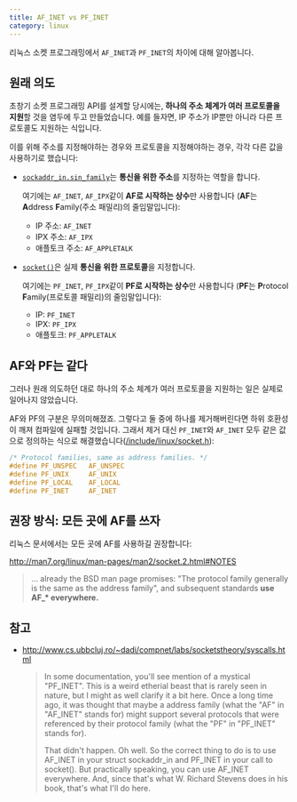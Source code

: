 ```yaml
---
title: AF_INET vs PF_INET
category: linux
---
```


리눅스 소켓 프로그래밍에서 `AF_INET`과 `PF_INET`의 차이에 대해 알아봅니다.

## 원래 의도

초창기 소켓 프로그래밍 API를 설계할 당시에는, **하나의 주소 체계가 여러 프로토콜을 지원**할 것을 염두에 두고 만들었습니다. 예를 들자면, IP 주소가 IP뿐만 아니라 다른 프로토콜도 지원하는 식입니다.

이를 위해 주소를 지정해야하는 경우와 프로토콜을 지정해야하는 경우, 각각 다른 값을 사용하기로 했습니다:

- [`sockaddr_in.sin_family`](http://man7.org/linux/man-pages/man7/ip.7.html)는 **통신을 위한 주소**를 지정하는 역할을 합니다.

    여기에는 `AF_INET`, `AF_IPX`같이 **AF로 시작하는 상수**만 사용합니다 (**AF**는 **A**ddress **F**amily(주소 패밀리)의 줄임말입니다):

    - IP 주소: `AF_INET`
    - IPX 주소: `AF_IPX`
    - 애플토크 주소: `AF_APPLETALK`
    
- [`socket()`](http://man7.org/linux/man-pages/man2/socket.2.html)은 실제 **통신을 위한 프로토콜**을 지정합니다.

    여기에는 `PF_INET`, `PF_IPX`같이 **PF로 시작하는 상수**만 사용합니다 (**PF**는 **P**rotocol **F**amily(프로토콜 패밀리)의 줄임말입니다):

    - IP: `PF_INET`
    - IPX: `PF_IPX`
    - 애플토크: `PF_APPLETALK`

## AF와 PF는 같다

그러나 원래 의도하던 대로 하나의 주소 체계가 여러 프로토콜을 지원하는 일은 실제로 일어나지 않았습니다.

AF와 PF의 구분은 무의미해졌죠. 그렇다고 둘 중에 하나를 제거해버린다면 하위 호환성이 깨져 컴파일에 실패할 것입니다. 그래서 제거 대신 `PF_INET`와 `AF_INET` 모두 같은 값으로 정의하는 식으로 해결했습니다([/include/linux/socket.h](https://github.com/torvalds/linux/blob/26bc672134241a080a83b2ab9aa8abede8d30e1c/include/linux/socket.h#L215-L219)):

```c
/* Protocol families, same as address families. */
#define PF_UNSPEC	AF_UNSPEC
#define PF_UNIX		AF_UNIX
#define PF_LOCAL	AF_LOCAL
#define PF_INET		AF_INET
```

## 권장 방식: 모든 곳에 AF를 쓰자

리눅스 문서에서는 모든 곳에 AF를 사용하길 권장합니다:

<http://man7.org/linux/man-pages/man2/socket.2.html#NOTES>
> ... already the BSD man page promises: "The protocol family generally is the same as the address family", and subsequent standards **use AF_\* everywhere.**

## 참고

- <http://www.cs.ubbcluj.ro/~dadi/compnet/labs/socketstheory/syscalls.html>

    > In some documentation, you'll see mention of a mystical "PF_INET". This is a weird etherial beast that is rarely seen in nature, but I might as well clarify it a bit here. Once a long time ago, it was thought that maybe a address family (what the "AF" in "AF_INET" stands for) might support several protocols that were referenced by their protocol family (what the "PF" in "PF_INET" stands for).
    >
    > That didn't happen. Oh well. So the correct thing to do is to use AF_INET in your struct sockaddr_in and PF_INET in your call to socket(). But practically speaking, you can use AF_INET everywhere. And, since that's what W. Richard Stevens does in his book, that's what I'll do here.
